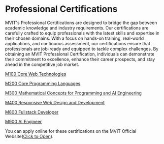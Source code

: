 # Professional Certifications
MVIT's Professional Certifications are designed to bridge the gap between academic knowledge and industry requirements. Our certifications are carefully crafted to equip professionals with the latest skills and expertise in their chosen domains. With a focus on hands-on training, real-world applications, and continuous assessment, our certifications ensure that professionals are job-ready and equipped to tackle complex challenges. By obtaining an MVIT Professional Certification, individuals can demonstrate their commitment to excellence, enhance their career prospects, and stay ahead in the competitive job market.

[M100 Core Web Technologies](CWT/Readme.md)

[M200 Core Programming Languages](CPL/Readme.md)

[M300 Mathematical Concepts for Programming and AI Engineering](DLCP/Readme.md)

[M400 Responsive Web Design and Development](RWD/Readme.md)

[M800 Fullstack Developer](Fullstack_Developer/Readme.md)

[M900 AI Engineer](AI_Engineer/Readme.md)


You can apply online for these certifications on the MVIT Official Website([Click to Open](https://www.mvut.us/pages/apply)).
